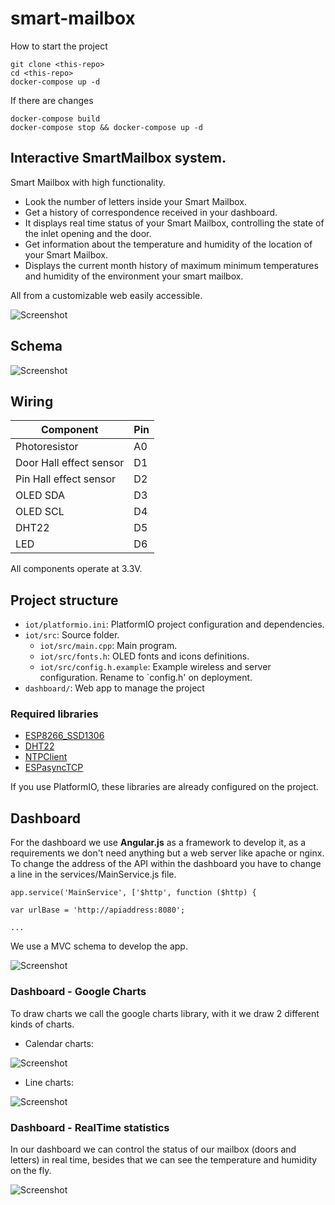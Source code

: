 # smart-mailbox

How to start the project

```
git clone <this-repo>
cd <this-repo>
docker-compose up -d
````

If there are changes
```
docker-compose build
docker-compose stop && docker-compose up -d
```

## Interactive SmartMailbox system.
 
Smart Mailbox with high functionality.
 
* Look the number of letters inside your Smart Mailbox.
* Get a history of correspondence received in your dashboard.
* It displays real time status of your Smart Mailbox, controlling the state of the inlet opening and the door.
* Get information about the temperature and humidity of the location of your Smart Mailbox.
* Displays the current month history of maximum minimum temperatures and humidity of the environment your smart mailbox.
 
All from a customizable web easily accessible.
 
![Screenshot](http://i.picasion.com/pic85/caae5109f283e18741ba7fe1f142e1cb.gif)

## Schema

![Screenshot](images/Smart-mailbox2.png)

## Wiring

| Component               | Pin |
|-------------------------|-----|
| Photoresistor           | A0  |  
| Door Hall effect sensor | D1  |  
| Pin Hall effect sensor  | D2  |  
| OLED SDA                | D3  |
| OLED SCL                | D4  |
| DHT22                   | D5  |  
| LED                     | D6  |  

All components operate at 3.3V.

## Project structure

* `iot/platformio.ini`: PlatformIO project configuration and dependencies.
* `iot/src`: Source folder.
    * `iot/src/main.cpp`: Main program.
    * `iot/src/fonts.h`: OLED fonts and icons definitions.
    * `iot/src/config.h.example`: Example wireless and server configuration. Rename to `config.h' on deployment.
* `dashboard/`: Web app to manage the project

### Required libraries

* [ESP8266_SSD1306](https://github.com/squix78/esp8266-oled-ssd1306)
* [DHT22](https://github.com/adafruit/DHT-sensor-library)
* [NTPClient](https://github.com/arduino-libraries/NTPClient)
* [ESPasyncTCP](https://github.com/me-no-dev/ESPAsyncTCP)

If you use PlatformIO, these libraries are already configured on the project.

## Dashboard

For the dashboard we use **Angular.js** as a framework to develop it, as a requirements we don't need anything but a web server like apache or nginx. To change the address of the API within the dashboard you have to change a line in the services/MainService.js file.

```
app.service('MainService', ['$http', function ($http) {

var urlBase = 'http://apiaddress:8080';

...
```

We use a MVC schema to develop the app.

![Screenshot](images/mvc-framework.png)

### Dashboard - Google Charts

To draw charts we call the google charts library, with it we draw 2 different kinds of charts.


* Calendar charts:

![Screenshot](images/cchart.png)

* Line charts:

![Screenshot](images/tchart.png)

### Dashboard - RealTime statistics

In our dashboard we can control the status of our mailbox (doors and letters) in real time, besides that we can see the temperature and humidity on the fly.

![Screenshot](images/realtimes.png) 
